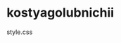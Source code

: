 # kostyagolubnichii
style.css
<!DOCTYPE html>
<html>
<head>
        <meta charset="uft-8">
        <title>Завдання 7</title>
        <link rel="stylesheet" href="style.css">
        <style type="text/css">
</head>
<body>
        <header>

        </header>
                <h1>Цікава інформація про Кременчук(Міський сад)</h1>
                <a href="index.html"> <h2>Перша сторінка </h2></a>
        <section>
                <h3>У 1765 році місто стає центром Новоросійської губернії. З 1783 року — тимчасово є центром Катеринославського намісництва, поки будується Катеринослав (нині Дніпро)[2]. Генерал-губернатором намісництва був Григорій Потьомкін, фаворит імператриці, який проживав у Кременчуці.

У 1770 році за вказівкою Потьомкіна на околиці Кременчука облаштовується фруктовий сад. У 1783 році Вільям Гульд (англ. William Gould) приступає до створення на базі саду і діброви одного з кращих ландшафтних парків Малоросії. Гульд був відомим садовим майстром, запрошеним Потьомкіним до Росії з Великої Британії. Майстер також брав участь у створенні Олександрівського і Таврійського садів у Петербурзі, а також англійського парку в Петергофі[3]. На плані Кременчука 1784 року зображено прямокутний партикулярний регулярно розпланований сад. Центральна алея, що йде із заходу на схід, перетинається у трьох місцях діагональними алеями. З півдня примикає діброва з озером, до якого веде одна з бічних алей. На території діброви також розташована сітка з стежок[4].

У 1787 році імператриця Катерина II у рамках подорожі до Криму двічі відвідує Кременчук. До її приїзду в місті завершується облаштування саду. Створюється озеро кільцеподібної форми, обкладене білим мармуром, будуються містки та альтанки. Саджанці яблунь, груш та інших плодових дерев привозяться з Криму, Кавказу та з-за кордону. У саду зводять для Катерини дерев'яний шляховий палац за проектом Івана Старова, відомого зодчого з Санкт-Петербурга[5], творця Таврійського палацу. Покої розписує Володимир Боровиковський, художник родом з Миргорода. Боровиковський створює дві картини: на одній з них зображений Петро I у вигляді землероба Та Катерина II, яка засіває поле, а на іншій — імператриця у вигляді Мінерви в оточенні мудреців Стародавньої Греції. Під час візиту Катерина II відзначає роботу художника і запрошує його до Петербурга, де він з часом набуває славу відомого портретиста
                </h3>
                <a href="https://uk.wikipedia.org/wiki/%D0%9C%D1%96%D1%81%D1%8C%D0%BA%D0%B8%D0%B9_%D1%81%D0%B0%D0%B4_(%D0%9A%D1%80%D0%B5%D0%BC%D0%B5%D0%BD%D1%87%D1%83%D0%BA)"> <h4>Звідки бролася інформація</h4>
</section>
        <footer>
                <h5>&#kostyagolybnichii</h5>
        </footer>
</body>
</html>
